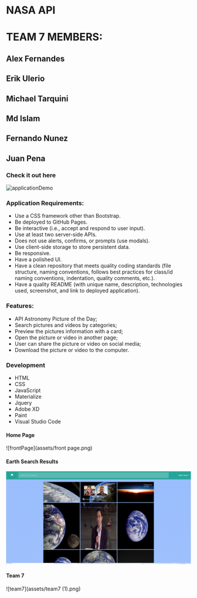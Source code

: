 # NASA API

# TEAM 7 MEMBERS: 

## Alex Fernandes
## Erik Ulerio
## Michael Tarquini
## Md Islam
## Fernando Nunez
## Juan Pena

### Check it out here



![applicationDemo](assets/demo.gif)

### Application Requirements:

- Use a CSS framework other than Bootstrap.
- Be deployed to GitHub Pages.
- Be interactive (i.e., accept and respond to user input).
- Use at least two server-side APIs.
- Does not use alerts, confirms, or prompts (use modals).
- Use client-side storage to store persistent data.
- Be responsive.
- Have a polished UI.
- Have a clean repository that meets quality coding standards (file structure, naming conventions, follows best practices for class/id naming conventions, indentation, quality comments, etc.).
- Have a quality README (with unique name, description, technologies used, screenshot, and link to deployed application).

### Features:

- API Astronomy Picture of the Day;
- Search pictures and videos by categories;
- Preview the pictures information with a card;
- Open the picture or video in another page;
- User can share the picture or video on social media;
- Download the picture or video to the computer.

### Development

- HTML
- CSS
- JavaScript
- Materialize
- Jquery
- Adobe XD
- Paint
- Visual Studio Code

#### Home Page
![frontPage](assets/front page.png)

#### Earth Search Results
![earth](assets/earth.png)

#### Team 7
![team7](assets/team7 (1).png)
